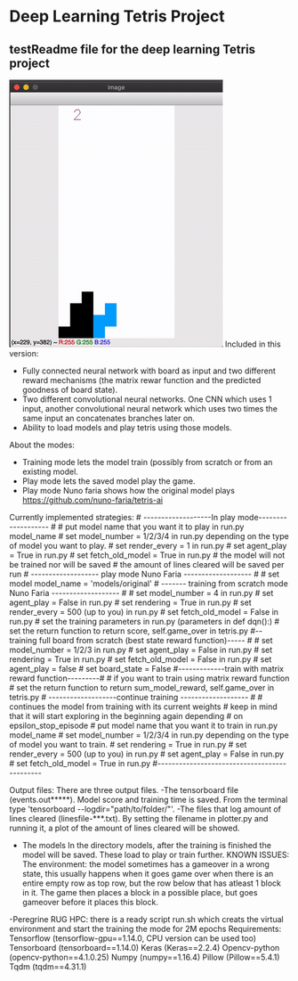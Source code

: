 # Deep Learning Tetris Project
## testReadme file for the deep learning Tetris project

![Demo - First 10000 points](./demofinal.gif)
Included in this version:
- Fully connected neural network with board as input and two different reward mechanisms (the matrix rewar function and the predicted goodness of board state).
- Two different convolutional neural networks. One CNN which uses 1 input, another convolutional neural network which uses two times the same input an concatenates branches later on.
- Ability to load models and play tetris using those models.

About the modes:
- Training mode lets the model train (possibly from scratch or from an existing model.
- Play mode lets the saved model play the game.
- Play mode Nuno faria shows how the original model plays https://github.com/nuno-faria/tetris-ai

Currently implemented strategies:
    # -------------------In play mode------------------- #
    # put model name that you want it to play in run.py model_name
    # set model_number = 1/2/3/4 in run.py depending on the type of model you want to play.
    # set render_every = 1  in run.py
    # set agent_play = True in run.py
    # set fetch_old_model = True in run.py
    # the model will not be trained nor will be saved
    # the amount of lines cleared will be saved per run
    # ------------------- play mode Nuno Faria ------------------- #
    # set model model_name = 'models/original'
    # ------- training from scratch mode Nuno Faria ------------------- #
    # set model_number =  4 in run.py
    # set agent_play = False in run.py
    # set rendering = True in run.py
    # set render_every = 500 (up to you)  in run.py
    # set fetch_old_model = False in run.py
    # set the training parameters in run.py (parameters in def dqn():)
    # set the return function to return score, self.game_over in tetris.py
    #--training full board from scratch (best state reward function)----- #
    # set model_number =  1/2/3 in run.py
    # set agent_play = False in run.py
    # set rendering = True in run.py
    # set fetch_old_model = False in run.py
    # set agent_play = false
    # set board_state = False
    #-------------train with matrix reward function---------#
    # if you want to train using matrix reward function
    # set the return function to return sum_model_reward, self.game_over in tetris.py
    # -------------------continue training ------------------- #
    # continues the model from training with its current weights
    # keep in mind that it will start exploring in the beginning again depending # on epsilon_stop_episode
    # put model name that you want it to train in run.py model_name
    # set model_number = 1/2/3/4 in run.py depending on the type of model you want to train.
    # set rendering = True in run.py
    # set render_every = 500 (up to you)  in run.py
    # set agent_play = False in run.py
    # set fetch_old_model = True in run.py
    #---------------------------------------------

Output files: There are three output files.
-The tensorboard file (events.out*****). Model score and training time is saved.
From the terminal type 'tensorboard --logdir="path/to/folder/"'.
-The files that log amount of lines cleared (linesfile-***.txt). By setting the filename in plotter.py and running it, a plot of the amount of lines cleared will be showed.
- The models In the directory models, after the training is finished the model will be saved. These load to play or train further.
KNOWN ISSUES:
The environment: the model sometimes has a gameover in a wrong state, this usually happens when it goes game over when there is an entire empty row as top row, but the row below that has atleast 1 block in it. The game then places a block in a possible place, but goes gameover before it places this block.

-Peregrine RUG HPC: there is a ready script run.sh which creats the virtual environment and start the training the mode for 2M epochs
Requirements:
    Tensorflow (tensorflow-gpu==1.14.0, CPU version can be used too)
    Tensorboard (tensorboard==1.14.0)
    Keras (Keras==2.2.4)
    Opencv-python (opencv-python==4.1.0.25)
    Numpy (numpy==1.16.4)
    Pillow (Pillow==5.4.1)
    Tqdm (tqdm==4.31.1)
